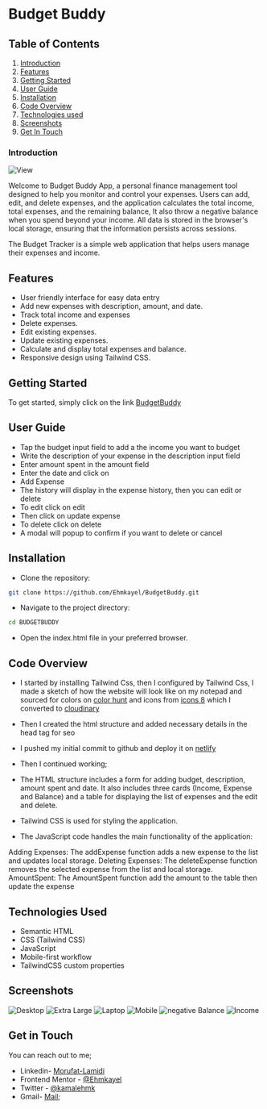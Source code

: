 # Budget Buddy

## Table of Contents

1. [Introduction](#introduction)
2. [Features](#features)
3. [Getting Started](#getting-started)
4. [User Guide](#user-guide)
5. [Installation](#installation)
5. [Code Overview](#code-overview)
6. [Technologies used](#technologies-used)
7. [Screenshots](#screenshots)
8. [Get In Touch](#get-in-touch)


### Introduction 

![View](./Screenshots/xtralargeLaptop.png)

Welcome to Budget Buddy App, a personal finance management tool designed to help you monitor and control your expenses. Users can add, edit, and delete expenses, and the application calculates the total income, total expenses, and the remaining balance, It also throw a negative balance when you spend beyond your income. All data is stored in the browser's local storage, ensuring that the information persists across sessions.

The Budget Tracker is a simple web application that helps users manage their expenses and income.

## Features

- User friendly interface for easy data entry
- Add new expenses with description, amount, and date.
- Track total income and expenses
- Delete expenses.
- Edit existing expenses.
- Update existing expenses.
- Calculate and display total expenses and balance.
- Responsive design using Tailwind CSS.

## Getting Started

To get started, simply click on the link [BudgetBuddy](https://budget-buddyr.netlify.app/) 

## User Guide

- Tap the budget input field to add a the income you want to budget
- Write the description of your expense in the description input field
- Enter amount spent in the amount field
- Enter the date and click on
- Add Expense
- The history will display in the expense history, then you can edit or delete
- To edit click on edit
- Then click on update expense
- To delete click on delete
- A modal will popup to confirm if you want to delete or cancel

## Installation
 
 - Clone the repository:

```bash
git clone https://github.com/Ehmkayel/BudgetBuddy.git

```
- Navigate to the project directory:
```bash
cd BUDGETBUDDY
```

- Open the index.html file in your preferred browser.


## Code Overview

- I started by installing Tailwind Css, then I configured by Tailwind Css, I made a sketch of how the website will look like on my notepad and sourced for colors on [color hunt](https://colorhunt.co/) and icons from [icons 8](https://icons8.com/) which I converted to [cloudinary](https://cloudinary.com/documentation/upload_images)

- Then I created the html structure and added necessary details in the head tag for seo

- I pushed my initial commit to github and deploy it on [netlify](https://app.netlify.com/)

- Then I continued working; 

- The HTML structure includes a form for adding budget, description, amount spent and date. It also includes three cards (Income, Expense and Balance) and a table for displaying the list of expenses and the edit and delete.

- Tailwind CSS is used for styling the application. 

- The JavaScript code handles the main functionality of the application:

Adding Expenses: The addExpense function adds a new expense to the list and updates local storage.
Deleting Expenses: The deleteExpense function removes the selected expense from the list and local storage.
AmountSpent: The AmountSpent function add the amount to the table then update the expense


## Technologies Used

- Semantic HTML
- CSS (Tailwind CSS)
- JavaScript
- Mobile-first workflow
- TailwindCSS custom properties

## Screenshots

![Desktop](./Screenshots/desktop.png)
![Extra Large](./Screenshots/xtralargeLaptop.png)
![Laptop](./Screenshots/laptop.png)
![Mobile](./Screenshots/mobile.png)
![negative Balance](./Screenshots/negative.png)
![Income](./Screenshots/noExpense.png)

## Get in Touch

You can reach out to me;
 - Linkedin- [Morufat-Lamidi](https://linkedin.com/in/morufat-lamidi)
 - Frontend Mentor - [@Ehmkayel](https://www.frontendmentor.io/profile/Ehmkayel)
 - Twitter - [@kamalehmk](https://www.twitter.com/kamalehmk)
 - Gmail- [Mail](mailto:lamidimorufat0@gmail.com);
